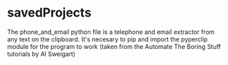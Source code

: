 # savedProjects
The phone_and_email python file is a telephone and email extractor from any text on the clipboard. It's necesary to pip and import the pyperclip module for the program to work
(taken from the Automate The Boring Stuff tutorials by Al Sweigart)
